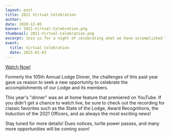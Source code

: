 ```yaml
---
layout: post
title: 2021 Virtual Celebration
author:
date: 2020-12-05
banner: 2021-Virtual-Celebration.png
thumbnail: 2021-Virtual-Celebration.png
excerpt: Join us for a night of celebrating what we have accomplished this year.
event:
  title: Virtual Celebration
  date: 2021-01-03
---
```


<div class='text-center'><a href="https://www.youtube.com/watch?v=7NH0xMd3veM" class="btn btn-primary m-3">Watch Now!</a></div>

Formerly the 105th Annual Lodge Dinner, the challenges of this past year gave us reason to seek a new opportunity to celebrate the accomplishments of our Lodge and its members.

This year's "dinner" was an at home feature that premiered on YouTube.  If you didn't get a chance to watch live, be sure to check out the recording for classic favorites such as the State of the Lodge, Award Recognitions, the Induction of the 2021 Officers, and as always the most exciting news!

Stay tuned for more details! Dues notices, turtle power passes, and many more opportunities will be coming soon!
